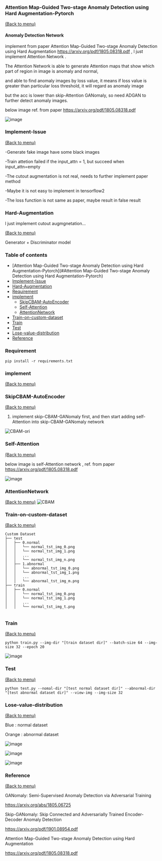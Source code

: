 ### Attention Map-Guided Two-stage Anomaly Detection using Hard Augmentation-Pytorch
[(Back to menu)](#table-of-contents)

#### Anomaly Detection Network

implement from paper Attention Map-Guided Two-stage Anomaly Detection using Hard Augmentation https://arxiv.org/pdf/1805.08318.pdf , l just implement Attention Network
.

The Attention Network is able to generate Attention maps that show which part of region in image is anomaly and normal, 

and able to find anomaly images by loss value, it means if  loss value is greater than particular loss threshold, it will regard as anomaly image

but the acc is lower than skip-Attention GANomaly, so need ADGAN to further detect anomaly images.

below image ref. from paper https://arxiv.org/pdf/1805.08318.pdf

![image](https://user-images.githubusercontent.com/58428559/212247473-3b40b17c-c500-42df-a220-5066fa74d6dd.png)


### Implement-Issue

[(Back to menu)](#table-of-contents)

   -Generate fake image have some black images
   
   -Train attetion failed if the input_attn = 1, but succeed when input_attn=empty
   
   -The cutout augmentation  is not real, needs to further implement paper method
   
   -Maybe it is not easy to implement in tensorflow2 
   
   -The loss function is not same as paper, maybe result in false result

### Hard-Augmentation 
l just implement cutout augmgnetation...

[(Back to menu)](#table-of-contents)

Generator +  Discriminator model 


### Table of contents

<!-- After you have introduced your project, it is a good idea to add a **Table of contents** or **TOC** as **cool** people say it. This would make it easier for people to navigate through your README and find exactly what they are looking for.

Here is a sample TOC(*wow! such cool!*) that is actually the TOC for this README. -->

- [Attention Map-Guided Two-stage Anomaly Detection using Hard Augmentation-Pytorch](#Attention Map-Guided Two-stage Anomaly Detection using Hard Augmentation-Pytorch)
- [Implement-Issue](#Implement-Issue)
- [Hard-Augmentation](#Hard-Augmentation)
- [Requirement](#Requirement)
- [implement](#implement)
   - [SkipCBAM-AutoEncoder](#SkipCBAM-AutoEncoder)
   - [Self-Attention](#Self-Attention)
   - [AttentionNetwork](#AttentionNetwork)
- [Train-on-custom-dataset](#Train-on-custom-dataset)
- [Train](#Train)
- [Test](#Test)
- [Lose-value-distribution](#Lose-value-distribution)
- [Reference](#Reference)
   
### Requirement
```
pip install -r requirements.txt
```

### implement 
[(Back to menu)](#table-of-contents)

### SkipCBAM-AutoEncoder
[(Back to menu)](#table-of-contents)

1. implement skip-CBAM-GANomaly first, and then start adding self-Attention into skip-CBAM-GANomaly network

![CBAM-ori](https://user-images.githubusercontent.com/58428559/212244936-6fc7e821-f549-445d-85e7-d0bc6aaf9572.png)

### Self-Attention
[(Back to menu)](#table-of-contents)

below image is self-Attention network , ref. from paper https://arxiv.org/pdf/1805.08318.pdf

![image](https://user-images.githubusercontent.com/58428559/212248977-9d1689b4-b29c-4ff6-843d-b5ae95a55b07.png)



### AttentionNetwork
[(Back to menu)](#table-of-contents)
![CBAM](https://user-images.githubusercontent.com/58428559/212244779-9b757168-0ad9-4db2-8931-ddaaf776c38f.png)

### Train-on-custom-dataset
[(Back to menu)](#table-of-contents)

```
Custom Dataset
├── test
│   ├── 0.normal
│   │   └── normal_tst_img_0.png
│   │   └── normal_tst_img_1.png
│   │   ...
│   │   └── normal_tst_img_n.png
│   ├── 1.abnormal
│   │   └── abnormal_tst_img_0.png
│   │   └── abnormal_tst_img_1.png
│   │   ...
│   │   └── abnormal_tst_img_m.png
├── train
│   ├── 0.normal
│   │   └── normal_tst_img_0.png
│   │   └── normal_tst_img_1.png
│   │   ...
│   │   └── normal_tst_img_t.png


```

### Train
[(Back to menu)](#table-of-contents)
```
python train.py --img-dir "[train dataset dir]" --batch-size 64 --img-size 32 --epoch 20
```

![image](https://user-images.githubusercontent.com/58428559/210168476-2cb1d156-d373-4bcc-84f4-89ef64679728.png)



### Test
[(Back to menu)](#table-of-contents)
```
python test.py --nomal-dir "[test normal dataset dir]" --abnormal-dir "[test abnormal dataset dir]" --view-img --img-size 32
```


### Lose-value-distribution
[(Back to menu)](#table-of-contents)

Blue : normal dataset

Orange : abnormal dataset


![image](https://user-images.githubusercontent.com/58428559/210168535-682bd748-df50-4935-a2ef-f67ad9e3a313.png)

![image](https://user-images.githubusercontent.com/58428559/210168526-8c657772-35b3-4d9d-a8ee-cf81aadc919d.png)

![image](https://user-images.githubusercontent.com/58428559/210168496-76ade09d-28a1-4900-b68b-65be4d80496e.png)




### Reference 
[(Back to menu)](#table-of-contents)

GANomaly: Semi-Supervised Anomaly Detection via Adversarial Training

https://arxiv.org/abs/1805.06725

Skip-GANomaly: Skip Connected and Adversarially Trained Encoder-Decoder Anomaly Detection

https://arxiv.org/pdf/1901.08954.pdf

Attention Map-Guided Two-stage Anomaly Detection using Hard Augmentation

https://arxiv.org/pdf/1805.08318.pdf

